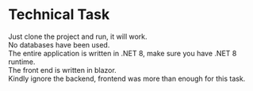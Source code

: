 # Technical Task
Just clone the project and run, it will work.  
No databases have been used.  
The entire application is written in .NET 8, make sure you have .NET 8 runtime.  
The front end is written in blazor.  
Kindly ignore the backend, frontend was more than enough for this task.  
